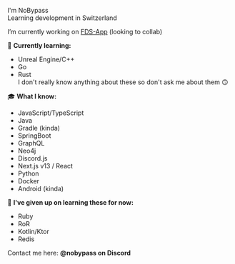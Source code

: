 I'm NoBypass\
Learning development in Switzerland

I’m currently working on [FDS-App](https://github.com/NoBypass/fds) (looking to collab)

🏫 **Currently learning:**
- Unreal Engine/C++
- Go
- Rust\
I don't really know anything about these so don't ask me about them 🙃

🎓 **What I know:**
- JavaScript/TypeScript
- Java
- Gradle (kinda)
- SpringBoot
- GraphQL
- Neo4j
- Discord.js
- Next.js v13 / React
- Python
- Docker
- Android (kinda)

🫠 **I've given up on learning these for now:**
- Ruby
- RoR
- Kotlin/Ktor
- Redis

Contact me here: **@nobypass on Discord**
